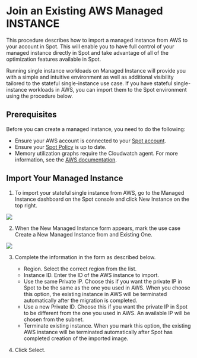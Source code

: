 # Join an Existing AWS Managed INSTANCE

This procedure describes how to import a managed instance from AWS to your account in Spot. This will enable you to have full control of your managed instance directly in Spot and take advantage of all of the optimization features available in Spot.

Running single instance workloads on Managed Instance will provide you with a simple and intuitive environment as well as additional visibility tailored to the stateful single-instance use case. If you have stateful single-instance workloads in AWS, you can import them to the Spot environment using the procedure below.

## Prerequisites

Before you can create a managed instance, you need to do the following:

* Ensure your AWS account is connected to your [Spot account](connect-your-cloud-provider/aws-account.md).
* Ensure your [Spot Policy](elastigroup/tutorials/elastigroup-tasks/update-spot-policy.md) is up to date.
* Memory utilization graphs require the Cloudwatch agent. For more information, see the [AWS documentation](https://docs.aws.amazon.com/AWSEC2/latest/UserGuide/mon-scripts.html).

## Import Your Managed Instance

1. To import your stateful single instance from AWS, go to the Managed Instance dashboard on the Spot console and click New Instance on the top right.

<img src="/managed-instance/_media/gettingstarted-join-existing-01.png" />

2. When the New Managed Instance form appears, mark the use case Create a New Managed Instance from and Existing One.

<img src="/managed-instance/_media/gettingstarted-join-existing-02.png" />

3. Complete the information in the form as described below.

   * Region. Select the correct region from the list.
   * Instance ID. Enter the ID of the AWS instance to import.
   * Use the same Private IP. Choose this if you want the private IP in Spot to be the same as the one you used in AWS. When you choose this option, the existing instance in AWS will be terminated automatically after the migration is completed.
   * Use a new Private ID. Choose this if you want the private IP in Spot to be different from the one you used in AWS. An available IP will be chosen from the subnet.
   * Terminate existing instance. When you mark this option, the existing AWS instance will be terminated automatically after Spot has completed creation of the imported image.

4. Click Select.
